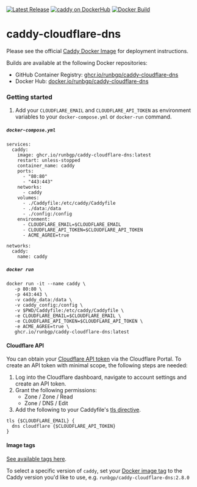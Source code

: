 [version-image]: https://img.shields.io/github/v/release/runbgp/caddy-cloudflare-dns?style=for-the-badge
[version-url]: https://github.com/runbgp/caddy-cloudflare-dns/releases

[gh-actions-image]: https://img.shields.io/github/actions/workflow/status/runbgp/caddy-cloudflare-dns/main.yml?style=for-the-badge
[gh-actions-url]: https://github.com/runbgp/caddy-cloudflare-dns/actions

[dockerhub-image]: https://img.shields.io/docker/pulls/runbgp/caddy-cloudflare-dns?label=DockerHub%20Pulls&style=for-the-badge
[dockerhub-url]: https://hub.docker.com/r/runbgp/caddy-cloudflare-dns

[![Latest Release][version-image]][version-url]
[![caddy on DockerHub][dockerhub-image]][dockerhub-url]
[![Docker Build][gh-actions-image]][gh-actions-url]

# caddy-cloudflare-dns

Please see the official [Caddy Docker Image](https://hub.docker.com/_/caddy) for deployment instructions.

Builds are available at the following Docker repositories:

* GitHub Container Registry: [ghcr.io/runbgp/caddy-cloudflare-dns](https://ghcr.io/runbgp/caddy-cloudflare-dns)
* Docker Hub: [docker.io/runbgp/caddy-cloudflare-dns](https://hub.docker.com/r/runbgp/caddy-cloudflare-dns)

### Getting started

1. Add your `CLOUDFLARE_EMAIL` and `CLOUDFLARE_API_TOKEN` as environment variables to your `docker-compose.yml` or `docker-run` command.

##### `docker-compose.yml`
```
services:
  caddy:
    image: ghcr.io/runbgp/caddy-cloudflare-dns:latest
    restart: unless-stopped
    container_name: caddy
    ports:
      - "80:80"
      - "443:443"
    networks:
      - caddy
    volumes:
      - ./Caddyfile:/etc/caddy/Caddyfile
      - ./data:/data
      - ./config:/config
    environment:
      - CLOUDFLARE_EMAIL=$CLOUDFLARE_EMAIL
      - CLOUDFLARE_API_TOKEN=$CLOUDFLARE_API_TOKEN
      - ACME_AGREE=true

networks:
  caddy:
    name: caddy
```

##### `docker run`
```
docker run -it --name caddy \
   -p 80:80 \
   -p 443:443 \
   -v caddy_data:/data \
   -v caddy_config:/config \
   -v $PWD/Caddyfile:/etc/caddy/Caddyfile \
   -e CLOUDFLARE_EMAIL=$CLOUDFLARE_EMAIL \
   -e CLOUDFLARE_API_TOKEN=$CLOUDFLARE_API_TOKEN \
   -e ACME_AGREE=true \
   ghcr.io/runbgp/caddy-cloudflare-dns:latest
```
#### Cloudflare API
You can obtain your [Cloudflare API token](https://support.cloudflare.com/hc/en-us/articles/200167836-Managing-API-Tokens-and-Keys) via the Cloudflare Portal. To create an API token with minimal scope, the following steps are needed:

1. Log into the Cloudflare dashboard, navigate to account settings and create an API token.
2. Grant the following permissions:
   * Zone / Zone / Read
   * Zone / DNS / Edit
2. Add the following to your Caddyfile's [tls directive](https://caddyserver.com/docs/caddyfile/directives/tls#tls). 

```
tls {$CLOUDFLARE_EMAIL} { 
  dns cloudflare {$CLOUDFLARE_API_TOKEN}
}
```

#### Image tags
[See available tags here](https://hub.docker.com/r/runbgp/caddy-cloudflare-dns/tags).


To select a specific version of `caddy`, set your [Docker image tag](https://docs.docker.com/engine/reference/run/#imagetag) to the Caddy version you'd like to use, e.g. `runbgp/caddy-cloudflare-dns:2.8.0`
